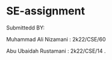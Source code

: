 # SE-assignment
Submittedd BY:

Muhammad Ali Nizamani : 2k22/CSE/60 

Abu Ubaidah Rustamani : 2k22/CSE/14 .
